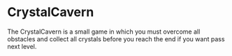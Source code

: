# CrystalCavern
The CrystalCavern is a small game in which you must overcome all obstacles and collect all crystals before you reach the end if you want pass next level. 
